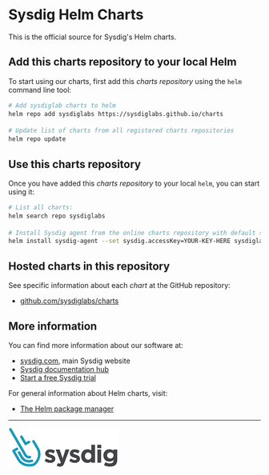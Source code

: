 # Sysdig Helm Charts

This is the official source for Sysdig's Helm charts.


## Add this charts repository to your local Helm

To start using our charts, first add this _charts repository_ using the `helm` command line tool:

```bash
# Add sysdiglab charts to helm
helm repo add sysdiglabs https://sysdiglabs.github.io/charts

# Update list of charts from all registered charts repositories
helm repo update
```


## Use this charts repository

Once you have added this _charts repository_ to your local `helm`, you can start using it:

```bash
# List all charts:
helm search repo sysdiglabs

# Install Sysdig agent from the online charts repository with default settings using:
helm install sysdig-agent --set sysdig.accessKey=YOUR-KEY-HERE sysdiglabs/sysdig
```


## Hosted charts in this repository

See specific information about each _chart_ at the GitHub repository:
* [github.com/sysdiglabs/charts](https://github.com/sysdiglabs/charts)


## More information

You can find more information about our software at:
* [sysdig.com](https://sysdig.com/), main Sysdig website
* [Sysdig documentation hub](https://docs.sysdig.com/)
* [Start a free Sysdig trial](https://sysdig.com/company/free-trial/)

For general information about Helm charts, visit:
* [The Helm package manager](https://helm.sh/)

---

![Sysdig logo](./assets/img/sysdig-logo-220.png)